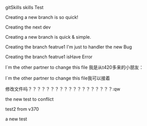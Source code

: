  gitSkills
skills Test


Creating a new  branch is so quick!

Creating the next dev


Creating a new branch is quick & simple.

Creating the branch featrue1
I'm just  to handler the new Bug

Creating the branch featrue1 isHave Error

I`m the other partner to change this file
我是从t420多来的小朋友：


I`m the other partner to change this file我可以接着

修改文件吗？？？？？？？？？？？？？？？？？？？:qw

the new test to conflict 

test2 from v370

a new test 
